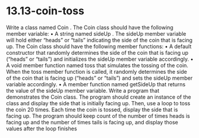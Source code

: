 # 13.13-coin-toss
  Write a class named  Coin . The  Coin  class should have the following member variable:       •    A  string  named  sideUp . The  sideUp  member variable will hold either “heads” or “tails” indicating the side of the coin that is facing up.   The  Coin  class should have the following member functions:       •    A default constructor that randomly determines the side of the coin that is facing up (“heads” or “tails”) and initializes the  sideUp  member variable accordingly.       •    A  void  member function named  toss  that simulates the tossing of the coin. When the  toss  member function is called, it randomly determines the side of the coin that is facing up (“heads” or “tails”) and sets the  sideUp  member variable accordingly.       •    A member function named  getSideUp  that returns the value of the  sideUp  member variable.       Write a program that demonstrates the  Coin  class. The program should create an instance of the class and display the side that is initially facing up. Then, use a loop to toss the coin 20 times. Each time the coin is tossed, display the side that is facing up. The program should keep count of the number of times heads is facing up and the number of times tails is facing up, and display those values after the loop finishes
